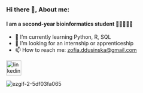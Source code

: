 ### Hi there 👋, About me: 
#### I am a second-year bioinformatics student   👩🏼‍💻🧬🦠

- 🌱 I’m currently learning Python, R, SQL 
- 💫 I’m looking for an internship or apprenticeship
- 📫 How to reach me: zofia.ddusinska@gmail.com 



 [<img src='https://cdn.jsdelivr.net/npm/simple-icons@3.0.1/icons/linkedin.svg' alt='linkedin' height='40'>](https://www.linkedin.com/in/zofia-dusińska-23502327b/) 
  


![ezgif-2-5df03fa065](https://github.com/zosiadd/zosiadd/assets/120915010/c7f717fc-4db8-41f1-b8ae-7834493fe8df)




